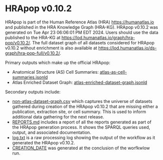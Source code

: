# HRApop v0.10.2

HRApop is part of the Human Reference Atlas (HRA) <https://humanatlas.io> and published in the HRA Knowledge Graph (HRA-KG). HRApop v0.10.2 was generated on Tue Apr 23 06:06:01 PM EDT 2024. Users should use the data published to the HRA-KG at <https://lod.humanatlas.io/graph/hra-pop/v0.10.2/>. The full dataset graph of all datasets considered for HRApop v0.10.2 without enrichment is also available at <https://lod.humanatlas.io/ds-graph/hra-pop-full/v0.10.2/>.

Primary outputs which make up the official HRApop:

* Anatomical Structure (AS) Cell Summaries: [atlas-as-cell-summaries.jsonld](atlas-as-cell-summaries.jsonld)
* Atlas Enriched Dataset Graph: [atlas-enriched-dataset-graph.jsonld](atlas-enriched-dataset-graph.jsonld)

Secondary outputs include:

* [non-atlas-dataset-graph.csv](non-atlas-dataset-graph.csv) which captures the universe of datasets gathered during creation of the HRApop v0.10.2 that are missing either a publication, extraction site, or cell summary. This is used to inform additional data gathering for the next release.
* [REPORTS.md](REPORTS.md) includes a report of all the reports generated as part of the HRApop generation process. It shows the SPARQL queries used, output, and associated documentation.
* [log.txt](log.txt) is a raw processing log showing the output of the workflow as it generated the HRApop v0.10.2.
* [CREATION_DATE](CREATION_DATE) was generated at the conclusion of the worfkwlow run.
